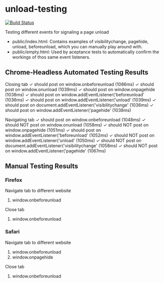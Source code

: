 # unload-testing

[![Build Status](https://travis-ci.org/mbutki/unload-testing.svg?branch=master)](https://travis-ci.org/mbutki/unload-testing)

Testing different events for signaling a page unload

- public/index.html: Contains examples of visibilitychange, pagehide, unload, beforeunload, which you can manually play around with.
- public/empty.html: Used by aceptance tests to automatically confirm the workings of thos same event listeners.

## Chrome-Headless Automated Testing Results

  Closing tab
    ✓ should post on window.onbeforeunload (1086ms)
    ✓ should post on window.onunload (1039ms)
    ✓ should post on window.onpagehide (1038ms)
    ✓ should post on window.addEventListener('beforeunload' (1036ms)
    ✓ should post on window.addEventListener('unload' (1039ms)
    ✓ should post on document.addEventListener('visibilitychange' (1036ms)
    ✓ should post on window.addEventListener('pagehide' (1038ms)

  Navigating tab
    ✓ should post on window.onbeforeunload (1048ms)
    ✓ should NOT post on window.onunload (1058ms)
    ✓ should NOT post on window.onpagehide (1051ms)
    ✓ should post on window.addEventListener('beforeunload' (1052ms)
    ✓ should NOT post on window.addEventListener('unload' (1050ms)
    ✓ should NOT post on document.addEventListener('visibilitychange' (1058ms)
    ✓ should NOT post on window.addEventListener('pagehide' (1067ms)
    

## Manual Testing Results
### Firefox
Navigate tab to different website
  1. window.onbeforeunload

Close tab
  1. window.onbeforeunload

### Safari
Navigate tab to different website
  1. window.onbeforeunload
  2. window.onpagehide

Close tab
  1. window.onbeforeunload

